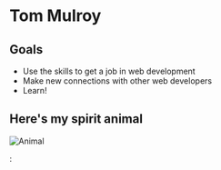 # Tom Mulroy

## Goals
* Use the skills to get a job in web development
* Make new connections with other web developers
* Learn!

## Here's my spirit animal
![Animal](https://www.google.com/search?q=grizzly+bear&biw=1863&bih=986&noj=1&source=lnms&tbm=isch&sa=X&ved=0ahUKEwjp4u-R4MjOAhXFpx4KHXmMBr8Q_AUICCgB)

:
